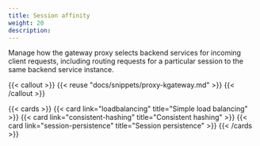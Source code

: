 ```yaml
---
title: Session affinity
weight: 20
description: 
---
```


Manage how the gateway proxy selects backend services for incoming client requests, including routing requests for a particular session to the same backend service instance.

{{< callout >}}
{{< reuse "docs/snippets/proxy-kgateway.md" >}}
{{< /callout >}}

{{< cards >}}
  {{< card link="loadbalancing" title="Simple load balancing" >}}
  {{< card link="consistent-hashing" title="Consistent hashing" >}}
  {{< card link="session-persistence" title="Session persistence" >}}
{{< /cards >}}